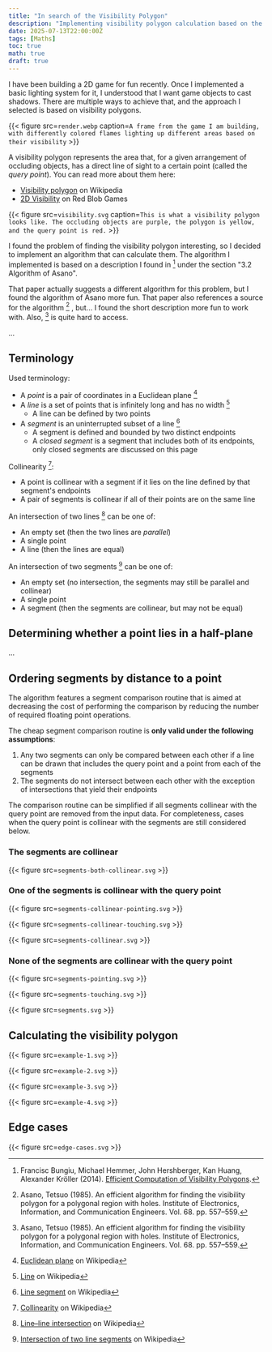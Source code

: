 ```yaml
---
title: "In search of the Visibility Polygon"
description: "Implementing visibility polygon calculation based on the algorithm of Asano"
date: 2025-07-13T22:00:00Z
tags: [Maths]
toc: true
math: true
draft: true
---
```


I have been building a 2D game for fun recently.
Once I implemented a basic lighting system for it, I understood that I want game objects to cast shadows.
There are multiple ways to achieve that, and the approach I selected is based on visibility polygons.

{{< figure src=`render.webp` caption=`A frame from the game I am building, with differently colored flames lighting up different areas based on their visibility` >}}

A visibility polygon represents the area that, for a given arrangement of occluding objects, has a direct line of sight to a certain point (called the *query point*).
You can read more about them here:

- [Visibility polygon](https://en.wikipedia.org/wiki/Visibility_polygon) on Wikipedia
- [2D Visibility](https://www.redblobgames.com/articles/visibility/) on Red Blob Games

{{< figure src=`visibility.svg` caption=`This is what a visibility polygon looks like. The occluding objects are purple, the polygon is yellow, and the query point is red.` >}}

I found the problem of finding the visibility polygon interesting, so I decided to implement an algorithm that can calculate them.
The algorithm I implemented is based on a description I found in [^bungiu-2014] under the section "3.2 Algorithm of Asano".

That paper actually suggests a different algorithm for this problem, but I found the algorithm of Asano more fun.
That paper also references a source for the algorithm [^asano-1985] , but... I found the short description more fun to work with.
Also, [^asano-1985] is quite hard to access.

[^bungiu-2014]: Francisc Bungiu, Michael Hemmer, John Hershberger, Kan Huang, Alexander Kröller (2014). [Efficient Computation of Visibility Polygons](https://arxiv.org/abs/1403.3905).

[^asano-1985]: Asano, Tetsuo (1985). An efficient algorithm for finding the visibility polygon for a polygonal region with holes. Institute of Electronics, Information, and Communication Engineers. Vol. 68. pp. 557–559.

...

## Terminology

Used terminology:

- A *point* is a pair of coordinates in a Euclidean plane [^euclidean-plane]
- A *line* is a set of points that is infinitely long and has no width [^line]
    - A line can be defined by two points
- A *segment* is an uninterrupted subset of a line [^segment]
    - A segment is defined and bounded by two distinct endpoints
    - A *closed segment* is a segment that includes both of its endpoints, only closed segments are discussed on this page

[^euclidean-plane]: [Euclidean plane](https://en.wikipedia.org/wiki/Euclidean_plane) on Wikipedia
[^line]: [Line](<https://en.wikipedia.org/wiki/Line_(geometry)>) on Wikipedia
[^segment]: [Line segment](https://en.wikipedia.org/wiki/Line_segment) on Wikipedia

Collinearity [^collinearity]:
- A point is collinear with a segment if it lies on the line defined by that segment's endpoints
- A pair of segments is collinear if all of their points are on the same line

An intersection of two lines [^line-intersection] can be one of:
- An empty set (then the two lines are *parallel*)
- A single point
- A line (then the lines are equal)

An intersection of two segments [^segment-intersection] can be one of:
- An empty set (no intersection, the segments may still be parallel and collinear)
- A single point
- A segment (then the segments are collinear, but may not be equal)

[^line-intersection]: [Line–line intersection](https://en.wikipedia.org/wiki/Line–line_intersection) on Wikipedia
[^segment-intersection]: [Intersection of two line segments](<https://en.wikipedia.org/wiki/Intersection_(geometry)#Two_line_segments>) on Wikipedia
[^collinearity]: [Collinearity](https://en.wikipedia.org/wiki/Collinearity) on Wikipedia

## Determining whether a point lies in a half-plane

...

## Ordering segments by distance to a point

The algorithm features a segment comparison routine that is aimed at decreasing the cost of performing the comparison by reducing the number of required floating point operations.

The cheap segment comparison routine is **only valid under the following assumptions**:

1. Any two segments can only be compared between each other if a line can be drawn that includes the query point and a point from each of the segments
2. The segments do not intersect between each other with the exception of intersections that yield their endpoints

The comparison routine can be simplified if all segments collinear with the query point are removed from the input data.
For completeness, cases when the query point is collinear with the segments are still considered below.

### The segments are collinear

{{< figure src=`segments-both-collinear.svg` >}}

### One of the segments is collinear with the query point

{{< figure src=`segments-collinear-pointing.svg` >}}

{{< figure src=`segments-collinear-touching.svg` >}}

{{< figure src=`segments-collinear.svg` >}}

### None of the segments are collinear with the query point

{{< figure src=`segments-pointing.svg` >}}

{{< figure src=`segments-touching.svg` >}}

{{< figure src=`segments.svg` >}}

## Calculating the visibility polygon

{{< figure src=`example-1.svg` >}}

{{< figure src=`example-2.svg` >}}

{{< figure src=`example-3.svg` >}}

{{< figure src=`example-4.svg` >}}

## Edge cases

{{< figure src=`edge-cases.svg` >}}
